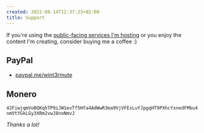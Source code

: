 ```yaml
---
created: 2022-08-14T12:37:23+02:00
title: Support
---
```


If you're using the [public-facing services I'm hosting](/decentralisation)
or you enjoy the content I'm creating, consider buying me a coffee :)


## PayPal

- [paypal.me/wint3rmute](https://paypal.me/wint3rmute)

## Monero

`42FiwjqmVoBQKqhTP9iJW1evTf5Hfa4AdWwR3ma9VjVFEsLuYJpgqHT9PXhcYxnedFMbu4nmVtYGkLGy3XRm2vwJ8noNmvJ`


*Thanks a lot!*


